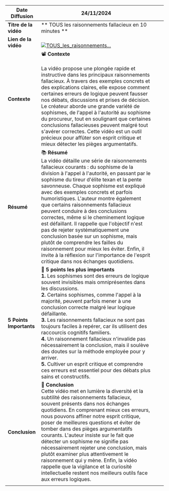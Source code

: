 | **Date Diffusion**      | 24/11/2024                                                                                                                                                                                                                                                                                                                                                                                                                                                                                                                                                                                                                                                                                                                                                                                                                                        |     |     |
| ----------------------- | ------------------------------------------------------------------------------------------------------------------------------------------------------------------------------------------------------------------------------------------------------------------------------------------------------------------------------------------------------------------------------------------------------------------------------------------------------------------------------------------------------------------------------------------------------------------------------------------------------------------------------------------------------------------------------------------------------------------------------------------------------------------------------------------------------------------------------------------------- | --- | --- |
| **Titre de la vidéo**   | ** TOUS les raisonnements fallacieux en 10 minutes **                                                                                                                                                                                                                                                                                                                                                                                                                                                                                                                                                                                                                                                                                                                                                                                              |     |     |
| **Lien de la vidéo**    | <br>[![TOUS_les_raisonnements...](https://img.youtube.com/vi/3brE46isq5A/0.jpg)](https://www.youtube.com/watch?v=3brE46isq5A)<br>                                                                                                                                                                                                                                                                                                                                                                                                                                                                                                                                                                                                                                                                                                                   |     |     |
| **Contexte**            | 📽️ **Contexte**<br><br>La vidéo propose une plongée rapide et instructive dans les principaux raisonnements fallacieux. À travers des exemples concrets et des explications claires, elle expose comment certaines erreurs de logique peuvent fausser nos débats, discussions et prises de décision. Le créateur aborde une grande variété de sophismes, de l'appel à l'autorité au sophisme du procureur, tout en soulignant que certaines conclusions fallacieuses peuvent malgré tout s'avérer correctes. Cette vidéo est un outil précieux pour affûter son esprit critique et mieux détecter les pièges argumentatifs.                                                                                                                                                                                                                                                                    |     |     |
| **Résumé**              | 📚 **Résumé**<br>La vidéo détaille une série de raisonnements fallacieux courants : du sophisme de la division à l'appel à l'autorité, en passant par le sophisme du tireur d'élite texan et la pente savonneuse. Chaque sophisme est expliqué avec des exemples concrets et parfois humoristiques. L'auteur montre également que certains raisonnements fallacieux peuvent conduire à des conclusions correctes, même si le cheminement logique est défaillant. Il rappelle que l'objectif n'est pas de rejeter systématiquement une conclusion basée sur un sophisme, mais plutôt de comprendre les failles du raisonnement pour mieux les éviter. Enfin, il invite à la réflexion sur l'importance de l'esprit critique dans nos échanges quotidiens.                                                                                                          |     |     |
| **5 Points Importants** | 🔑 **5 points les plus importants**<br>**1.** Les sophismes sont des erreurs de logique souvent invisibles mais omniprésentes dans les discussions. <br> **2.** Certains sophismes, comme l'appel à la majorité, peuvent parfois mener à une conclusion correcte malgré leur logique défaillante. <br> **3.** Les raisonnements fallacieux ne sont pas toujours faciles à repérer, car ils utilisent des raccourcis cognitifs familiers. <br> **4.** Un raisonnement fallacieux n'invalide pas nécessairement la conclusion, mais il soulève des doutes sur la méthode employée pour y arriver. <br> **5.** Cultiver un esprit critique et comprendre ces erreurs est essentiel pour des débats plus sains et constructifs.                                                                                                                                                                      |     |     |
| **Conclusion**          | 📝 **Conclusion**<br>Cette vidéo met en lumière la diversité et la subtilité des raisonnements fallacieux, souvent présents dans nos échanges quotidiens. En comprenant mieux ces erreurs, nous pouvons affiner notre esprit critique, poser de meilleures questions et éviter de tomber dans des pièges argumentatifs courants. L'auteur insiste sur le fait que détecter un sophisme ne signifie pas nécessairement rejeter une conclusion, mais plutôt examiner plus attentivement le raisonnement qui y mène. Enfin, la vidéo rappelle que la vigilance et la curiosité intellectuelle restent nos meilleurs outils face aux erreurs logiques.                                                                                                                                                                                                                                     |     |     |
|                         |                                                                                                                                                                                                                                                                                                                                                                                                                                                                                                                                                                                                                                                                                                                                                                                                                                                   |     |     |
